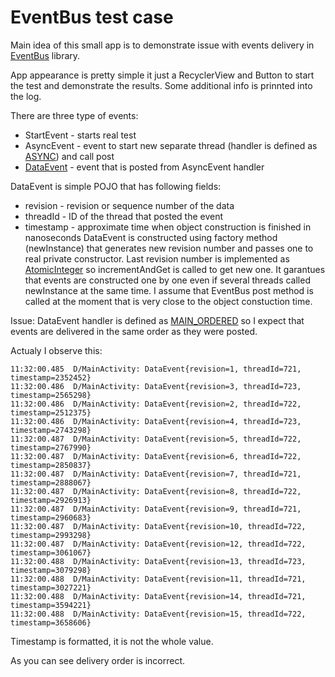
# EventBus test case
Main idea of this small app is to demonstrate issue with events delivery in [EventBus](http://greenrobot.org/eventbus/) library.

App appearance is pretty simple it just a RecyclerView and Button to start the test and demonstrate the results. Some additional info is prinnted into the log.

There are three type of events:
* StartEvent - starts real test
* AsyncEvent - event to start new separate thread (handler is defined as [ASYNC](http://greenrobot.org/eventbus/documentation/delivery-threads-threadmode/)) and call post
* [DataEvent](https://github.com/zepp/EventBusTestCase/blob/master/app/src/main/java/com/zeppa/eventbustestcase/events/DataEvent.java) - event that is posted from AsyncEvent handler

DataEvent is simple POJO that has following fields:
* revision - revision or sequence number of the data
* threadId - ID of the thread that posted the event
* timestamp - approximate time when object construction is finished in nanoseconds
DataEvent is constructed using factory method (newInstance) that generates new revision number and passes one to real private constructor.
Last revision number is implemented as [AtomicInteger](https://docs.oracle.com/javase/8/docs/api/java/util/concurrent/atomic/AtomicInteger.html) so incrementAndGet is called to get new one. It garantues that events are constructed one by one even if several threads called newInstance at the same time.
I assume that EventBus post method is called at the moment that is very close to the object constuction time.

Issue:
DataEvent handler is defined as [MAIN_ORDERED](http://greenrobot.org/eventbus/documentation/delivery-threads-threadmode/) so I expect that events are delivered in the same order as they were posted.

Actualy I observe this:
```
11:32:00.485  D/MainActivity: DataEvent{revision=1, threadId=721, timestamp=2352452}
11:32:00.486  D/MainActivity: DataEvent{revision=3, threadId=723, timestamp=2565298}
11:32:00.486  D/MainActivity: DataEvent{revision=2, threadId=722, timestamp=2512375}
11:32:00.486  D/MainActivity: DataEvent{revision=4, threadId=723, timestamp=2743298}
11:32:00.487  D/MainActivity: DataEvent{revision=5, threadId=722, timestamp=2767990}
11:32:00.487  D/MainActivity: DataEvent{revision=6, threadId=722, timestamp=2850837}
11:32:00.487  D/MainActivity: DataEvent{revision=7, threadId=721, timestamp=2888067}
11:32:00.487  D/MainActivity: DataEvent{revision=8, threadId=722, timestamp=2926913}
11:32:00.487  D/MainActivity: DataEvent{revision=9, threadId=721, timestamp=2960683}
11:32:00.487  D/MainActivity: DataEvent{revision=10, threadId=722, timestamp=2993298}
11:32:00.487  D/MainActivity: DataEvent{revision=12, threadId=722, timestamp=3061067}
11:32:00.488  D/MainActivity: DataEvent{revision=13, threadId=723, timestamp=3079298}
11:32:00.488  D/MainActivity: DataEvent{revision=11, threadId=721, timestamp=3027221}
11:32:00.488  D/MainActivity: DataEvent{revision=14, threadId=721, timestamp=3594221}
11:32:00.488  D/MainActivity: DataEvent{revision=15, threadId=722, timestamp=3658606}
```
Timestamp is formatted, it is not the whole value.

As you can see delivery order is incorrect.
